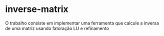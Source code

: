 # inverse-matrix

O trabalho consiste em implementar uma ferramenta que calcule a inversa de uma matriz usando fatoração LU e refinamento
